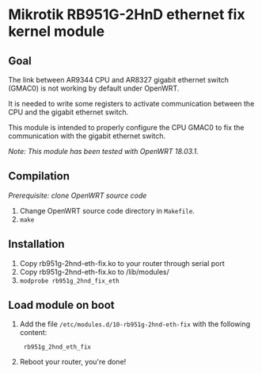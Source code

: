 # Mikrotik RB951G-2HnD ethernet fix kernel module

## Goal

The link between AR9344 CPU and AR8327 gigabit ethernet switch (GMAC0) is not working by default under OpenWRT.

It is needed to write some registers to activate communication between the CPU and the gigabit ethernet switch.

This module is intended to properly configure the CPU GMAC0 to fix the communication with the gigabit ethernet switch.

*Note: This module has been tested with OpenWRT 18.03.1.*

## Compilation

*Prerequisite: clone OpenWRT source code*

1. Change OpenWRT source code directory in ```Makefile```.
2. ```make```

## Installation

1. Copy rb951g-2hnd-eth-fix.ko to your router through serial port
2. Copy rb951g-2hnd-eth-fix.ko to /lib/modules/<kernel version>
3. ```modprobe rb951g_2hnd_fix_eth```

## Load module on boot

1. Add the file ```/etc/modules.d/10-rb951g-2hnd-eth-fix``` with the following content:

        rb951g_2hnd_eth_fix

2. Reboot your router, you're done!
